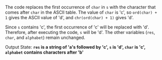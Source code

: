 The code replaces the first occurrence of `char` in `s` with the character that comes after `char` in the ASCII table. The value of `char` is 'c', so `ord(char) + 1` gives the ASCII value of 'd', and `chr(ord(char) + 1)` gives 'd'. 

Since `s` contains 'c', the first occurrence of 'c' will be replaced with 'd'. Therefore, after executing the code, `s` will be 'd'. The other variables (`res`, `char`, and `alphabet`) remain unchanged.

Output State: **`res` is a string of 'a's followed by 'c', `s` is 'd', `char` is 'c', `alphabet` contains characters after 'b'**